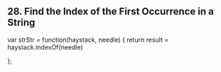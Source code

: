 ## 28. Find the Index of the First Occurrence in a String

var strStr = function(haystack, needle) {
    return result = haystack.indexOf(needle)
    
};
